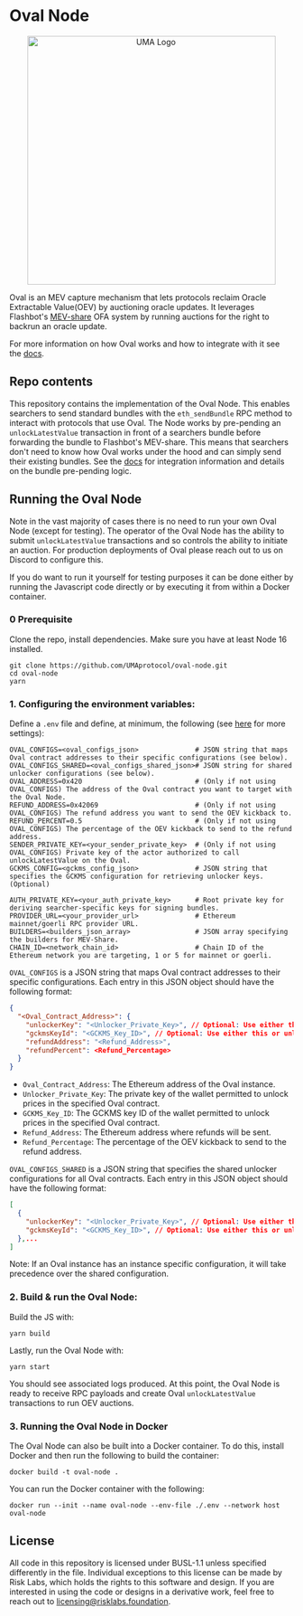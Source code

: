# Oval Node

<p align="center">
  <img alt="UMA Logo" src="https://i.imgur.com/fSkkK5M.png" width="440">
</p>

Oval is an MEV capture mechanism that lets protocols reclaim Oracle Extractable Value(OEV) by auctioning oracle updates. It leverages Flashbot's [MEV-share](https://docs.flashbots.net/flashbots-protect/mev-share) OFA system by running auctions for the right to backrun an oracle update.

For more information on how Oval works and how to integrate with it see the [docs](https://docs.oval.xyz/).

## Repo contents

This repository contains the implementation of the Oval Node. This enables searchers to send standard bundles with the `eth_sendBundle` RPC method to interact with protocols that use Oval. The Node works by pre-pending an `unlockLatestValue` transaction in front of a searchers bundle before forwarding the bundle to Flashbot's MEV-share. This means that searchers don't need to know how Oval works under the hood and can simply send their existing bundles. See the [docs](https://docs.oval.xyz/for-searchers/getting-started) for integration information and details on the bundle pre-pending logic.

## Running the Oval Node

Note in the vast majority of cases there is no need to run your own Oval Node (except for testing). The operator of the Oval Node has the ability to submit `unlockLatestValue` transactions and so controls the ability to initiate an auction. For production deployments of Oval please reach out to us on Discord to configure this.

If you do want to run it yourself for testing purposes it can be done either by running the Javascript code directly or by executing it from within a Docker container.

### 0 Prerequisite

Clone the repo, install dependencies. Make sure you have at least Node 16 installed.

```
git clone https://github.com/UMAprotocol/oval-node.git
cd oval-node
yarn
```

### 1. Configuring the environment variables:

Define a `.env` file and define, at minimum, the following (see [here](./src/lib/env.ts) for more settings):

```
OVAL_CONFIGS=<oval_configs_json>              # JSON string that maps Oval contract addresses to their specific configurations (see below).
OVAL_CONFIGS_SHARED=<oval_configs_shared_json># JSON string for shared unlocker configurations (see below).
OVAL_ADDRESS=0x420                            # (Only if not using OVAL_CONFIGS) The address of the Oval contract you want to target with the Oval Node.
REFUND_ADDRESS=0x42069                        # (Only if not using OVAL_CONFIGS) The refund address you want to send the OEV kickback to.
REFUND_PERCENT=0.5                            # (Only if not using OVAL_CONFIGS) The percentage of the OEV kickback to send to the refund address.
SENDER_PRIVATE_KEY=<your_sender_private_key>  # (Only if not using OVAL_CONFIGS) Private key of the actor authorized to call unlockLatestValue on the Oval.
GCKMS_CONFIG=<gckms_config_json>              # JSON string that specifies the GCKMS configuration for retrieving unlocker keys. (Optional)

AUTH_PRIVATE_KEY=<your_auth_private_key>      # Root private key for deriving searcher-specific keys for signing bundles.
PROVIDER_URL=<your_provider_url>              # Ethereum mainnet/goerli RPC provider URL.
BUILDERS=<builders_json_array>                # JSON array specifying the builders for MEV-Share.
CHAIN_ID=<network_chain_id>                   # Chain ID of the Ethereum network you are targeting, 1 or 5 for mainnet or goerli.
```

`OVAL_CONFIGS` is a JSON string that maps Oval contract addresses to their specific configurations. Each entry in this JSON object should have the following format:

```json
{
  "<Oval_Contract_Address>": {
    "unlockerKey": "<Unlocker_Private_Key>", // Optional: Use either this or gckmsKeyId, not both.
    "gckmsKeyId": "<GCKMS_Key_ID>", // Optional: Use either this or unlockerKey, not both.
    "refundAddress": "<Refund_Address>",
    "refundPercent": <Refund_Percentage>
  }
}
```

- `Oval_Contract_Address`: The Ethereum address of the Oval instance.
- `Unlocker_Private_Key`: The private key of the wallet permitted to unlock prices in the specified Oval contract.
- `GCKMS_Key_ID`: The GCKMS key ID of the wallet permitted to unlock prices in the specified Oval contract.
- `Refund_Address`: The Ethereum address where refunds will be sent.
- `Refund_Percentage`: The percentage of the OEV kickback to send to the refund address.

`OVAL_CONFIGS_SHARED` is a JSON string that specifies the shared unlocker configurations for all Oval contracts. Each entry in this JSON object should have the following format:

```json
[
  {
    "unlockerKey": "<Unlocker_Private_Key>", // Optional: Use either this or gckmsKeyId, not both.
    "gckmsKeyId": "<GCKMS_Key_ID>", // Optional: Use either this or unlockerKey, not both.
  },...
]
```

Note: If an Oval instance has an instance specific configuration, it will take precedence over the shared configuration.

### 2. Build & run the Oval Node:

Build the JS with:

```
yarn build
```

Lastly, run the Oval Node with:

```
yarn start
```

You should see associated logs produced. At this point, the Oval Node is ready to receive RPC payloads and create Oval `unlockLatestValue` transactions to run OEV auctions.

### 3. Running the Oval Node in Docker

The Oval Node can also be built into a Docker container. To do this, install Docker and then run the following to build the container:

```
docker build -t oval-node .
```

You can run the Docker container with the following:

```
docker run --init --name oval-node --env-file ./.env --network host oval-node
```

## License

All code in this repository is licensed under BUSL-1.1 unless specified differently in the file. Individual exceptions to this license can be made by Risk Labs, which holds the rights to this software and design. If you are interested in using the code or designs in a derivative work, feel free to reach out to licensing@risklabs.foundation.

